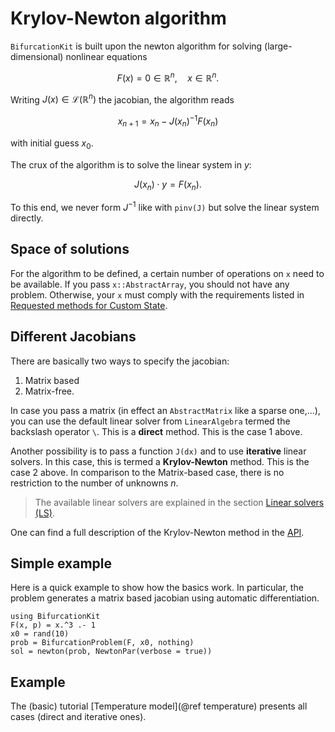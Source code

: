 # Krylov-Newton algorithm

`BifurcationKit` is built upon the newton algorithm for solving (large-dimensional) nonlinear equations 

$$F(x)=0\in\mathbb R^n,\quad x\in\mathbb R^n.$$

Writing $J(x)\in\mathcal L(\mathbb R^n)$ the jacobian, the algorithm reads

$$x_{n+1} = x_n - J(x_n)^{-1}F(x_n)$$

with initial guess $x_0$.

The crux of the algorithm is to solve the linear system in $y$:

$$J(x_n)\cdot y = F(x_n).$$

To this end, we never form $J^{-1}$ like with `pinv(J)` but solve the linear system directly. 

## Space of solutions

For the algorithm to be defined, a certain number of operations on `x` need to be available. If you pass `x::AbstractArray`, you should not have any problem. Otherwise, your `x` must comply with the requirements listed in [Requested methods for Custom State](@ref).

## Different Jacobians

There are basically two ways to specify the jacobian:

1. Matrix based
2. Matrix-free.

In case you pass a matrix (in effect an `AbstractMatrix` like a sparse one,...), you can use the default linear solver from `LinearAlgebra` termed the backslash operator `\`. This is a **direct** method. This is the case 1 above.

Another possibility is to pass a function `J(dx)` and to use **iterative** linear solvers. In this case, this is termed a **Krylov-Newton** method. This is the case 2 above. In comparison to the Matrix-based case, there is no restriction to the number of unknowns $n$.

> The available linear solvers are explained in the section [Linear solvers (LS)](@ref).

One can find a full description of the Krylov-Newton method in the [API](https://bifurcationkit.github.io/BifurcationKitDocs.jl/dev/library/#Newton). 

## Simple example

Here is a quick example to show how the basics work. In particular, the problem generates a matrix based jacobian using automatic differentiation.

```@example NEWTON
using BifurcationKit
F(x, p) = x.^3 .- 1
x0 = rand(10)
prob = BifurcationProblem(F, x0, nothing)
sol = newton(prob, NewtonPar(verbose = true))
```

## Example

The (basic) tutorial [Temperature model](@ref temperature) presents all cases (direct and iterative ones).

